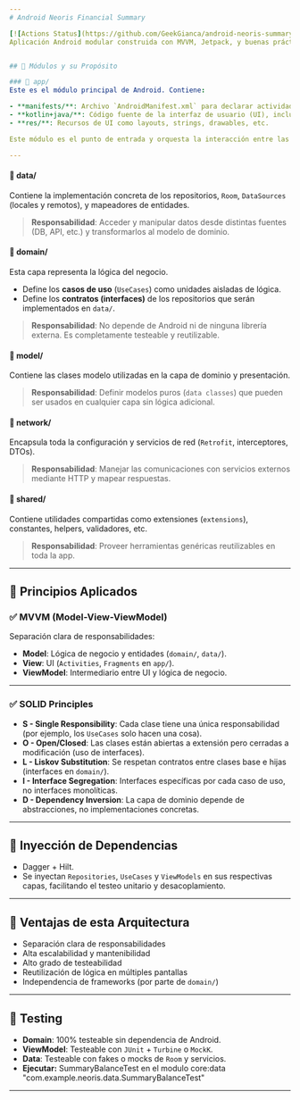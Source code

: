 ```yaml
---
# Android Neoris Financial Summary

[![Actions Status](https://github.com/GeekGianca/android-neoris-summary/actions/workflows/build.yml/badge.svg)](https://github.com/GeekGianca/android-neoris-summary/actions)
Aplicación Android modular construida con MVVM, Jetpack, y buenas prácticas SOLID.


## 📂 Módulos y su Propósito

### 📁 app/
Este es el módulo principal de Android. Contiene:

- **manifests/**: Archivo `AndroidManifest.xml` para declarar actividades, permisos, etc.
- **kotlin+java/**: Código fuente de la interfaz de usuario (UI), incluyendo `Activities`, `Fragments` y `ViewModels`.
- **res/**: Recursos de UI como layouts, strings, drawables, etc.

Este módulo es el punto de entrada y orquesta la interacción entre las capas de la arquitectura (View ↔ ViewModel ↔ UseCases).

---
```


#### 📁 data/
Contiene la implementación concreta de los repositorios, `Room`, `DataSources` (locales y remotos), y mapeadores de entidades.

> **Responsabilidad**: Acceder y manipular datos desde distintas fuentes (DB, API, etc.) y transformarlos al modelo de dominio.

#### 📁 domain/
Esta capa representa la lógica del negocio.

- Define los **casos de uso** (`UseCases`) como unidades aisladas de lógica.
- Define los **contratos (interfaces)** de los repositorios que serán implementados en `data/`.

> **Responsabilidad**: No depende de Android ni de ninguna librería externa. Es completamente testeable y reutilizable.

#### 📁 model/
Contiene las clases modelo utilizadas en la capa de dominio y presentación.

> **Responsabilidad**: Definir modelos puros (`data classes`) que pueden ser usados en cualquier capa sin lógica adicional.

#### 📁 network/
Encapsula toda la configuración y servicios de red (`Retrofit`, interceptores, DTOs).

> **Responsabilidad**: Manejar las comunicaciones con servicios externos mediante HTTP y mapear respuestas.

#### 📁 shared/
Contiene utilidades compartidas como extensiones (`extensions`), constantes, helpers, validadores, etc.

> **Responsabilidad**: Proveer herramientas genéricas reutilizables en toda la app.

---

## 📐 Principios Aplicados

### ✅ MVVM (Model-View-ViewModel)
Separación clara de responsabilidades:
- **Model**: Lógica de negocio y entidades (`domain/`, `data/`).
- **View**: UI (`Activities`, `Fragments` en `app/`).
- **ViewModel**: Intermediario entre UI y lógica de negocio.

---

### ✅ SOLID Principles

- **S - Single Responsibility**: Cada clase tiene una única responsabilidad (por ejemplo, los `UseCases` solo hacen una cosa).
- **O - Open/Closed**: Las clases están abiertas a extensión pero cerradas a modificación (uso de interfaces).
- **L - Liskov Substitution**: Se respetan contratos entre clases base e hijas (interfaces en `domain/`).
- **I - Interface Segregation**: Interfaces específicas por cada caso de uso, no interfaces monolíticas.
- **D - Dependency Inversion**: La capa de dominio depende de abstracciones, no implementaciones concretas.

---

## 💉 Inyección de Dependencias

- Dagger + Hilt.
- Se inyectan `Repositories`, `UseCases` y `ViewModels` en sus respectivas capas, facilitando el testeo unitario y desacoplamiento.

---

## 📌 Ventajas de esta Arquitectura

- Separación clara de responsabilidades
- Alta escalabilidad y mantenibilidad
- Alto grado de testeabilidad
- Reutilización de lógica en múltiples pantallas
- Independencia de frameworks (por parte de `domain/`)

---

## 🧪 Testing

- **Domain**: 100% testeable sin dependencia de Android.
- **ViewModel**: Testeable con `JUnit` + `Turbine` o `MockK`.
- **Data**: Testeable con fakes o mocks de `Room` y servicios.
- **Ejecutar:** SummaryBalanceTest en el modulo core:data "com.example.neoris.data.SummaryBalanceTest"

---

